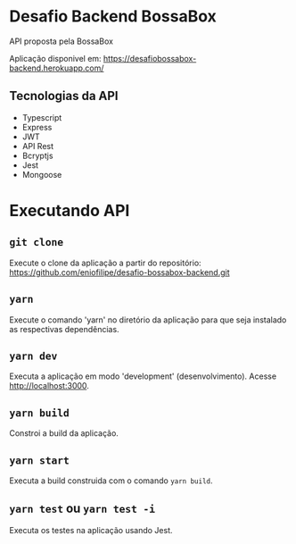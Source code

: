 # Desafio Backend BossaBox

API proposta pela BossaBox

Aplicação disponivel em: https://desafiobossabox-backend.herokuapp.com/

## Tecnologias da API

- Typescript
- Express
- JWT
- API Rest
- Bcryptjs
- Jest
- Mongoose

# Executando API

## `git clone`

Execute o clone da aplicação a partir do repositório: https://github.com/eniofilipe/desafio-bossabox-backend.git

## `yarn`

Execute o comando 'yarn' no diretório da aplicação para que seja instalado as respectivas dependências.

## `yarn dev`

Executa a aplicação em modo 'development' (desenvolvimento).
Acesse [http://localhost:3000](http://localhost:3000).

## `yarn build`

Constroi a build da aplicação.

## `yarn start`

Executa a build construida com o comando `yarn build`.

## `yarn test` ou `yarn test -i`

Executa os testes na aplicação usando Jest.
